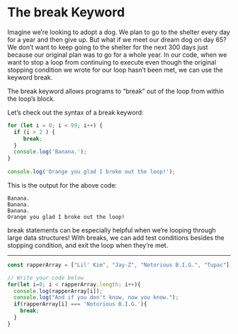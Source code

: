 # The break Keyword
Imagine we’re looking to adopt a dog. We plan to go to the shelter every day for a year and then give up. But what if we meet our dream dog on day 65? We don’t want to keep going to the shelter for the next 300 days just because our original plan was to go for a whole year. In our code, when we want to stop a loop from continuing to execute even though the original stopping condition we wrote for our loop hasn’t been met, we can use the keyword break.

The break keyword allows programs to “break” out of the loop from within the loop’s block.

Let’s check out the syntax of a break keyword:

```js
for (let i = 0; i < 99; i++) {
  if (i > 2 ) {
     break;
  }
  console.log('Banana.');
}
 
console.log('Orange you glad I broke out the loop!');
```

This is the output for the above code:
```
Banana.
Banana.
Banana.
Orange you glad I broke out the loop!
```

break statements can be especially helpful when we’re looping through large data structures! With breaks, we can add test conditions besides the stopping condition, and exit the loop when they’re met.

***

```js
const rapperArray = ["Lil' Kim", "Jay-Z", "Notorious B.I.G.", "Tupac"];

// Write your code below
for(let i=0; i < rapperArray.length; i++){
  console.log(rapperArray[i]);
  console.log("And if you don't know, now you know.");
  if(rapperArray[i] === 'Notorious B.I.G.'){
    break;
  }
}
```